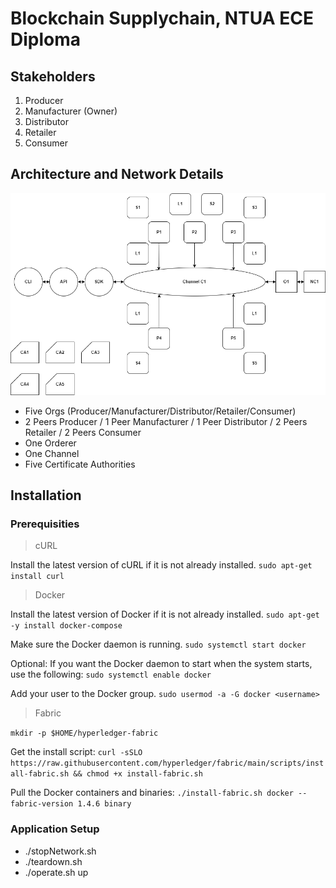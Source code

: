 # Blockchain Supplychain, NTUA ECE Diploma

## Stakeholders
1) Producer
2) Manufacturer (Owner)
3) Distributor
4) Retailer
5) Consumer

## Architecture and Network Details
![Architecture of the blockchain system](https://github.com/stefanostsolos/blockchain-supplychain/blob/main/imgs/architecture.png?raw=true)
- Five Orgs (Producer/Manufacturer/Distributor/Retailer/Consumer)
- 2 Peers Producer / 1 Peer Manufacturer / 1 Peer Distributor / 2 Peers Retailer / 2 Peers Consumer
- One Orderer
- One Channel
- Five Certificate Authorities

## Installation

### Prerequisities
> cURL

Install the latest version of cURL if it is not already installed.
```sudo apt-get install curl```

> Docker

Install the latest version of Docker if it is not already installed.
```sudo apt-get -y install docker-compose```

Make sure the Docker daemon is running.
```sudo systemctl start docker```

Optional: If you want the Docker daemon to start when the system starts, use the following:
```sudo systemctl enable docker```

Add your user to the Docker group.
```sudo usermod -a -G docker <username>```

> Fabric

```mkdir -p $HOME/hyperledger-fabric```

Get the install script:
```curl -sSLO https://raw.githubusercontent.com/hyperledger/fabric/main/scripts/install-fabric.sh && chmod +x install-fabric.sh```

Pull the Docker containers and binaries:
```./install-fabric.sh docker --fabric-version 1.4.6 binary```


### Application Setup
- ./stopNetwork.sh
- ./teardown.sh
- ./operate.sh up
